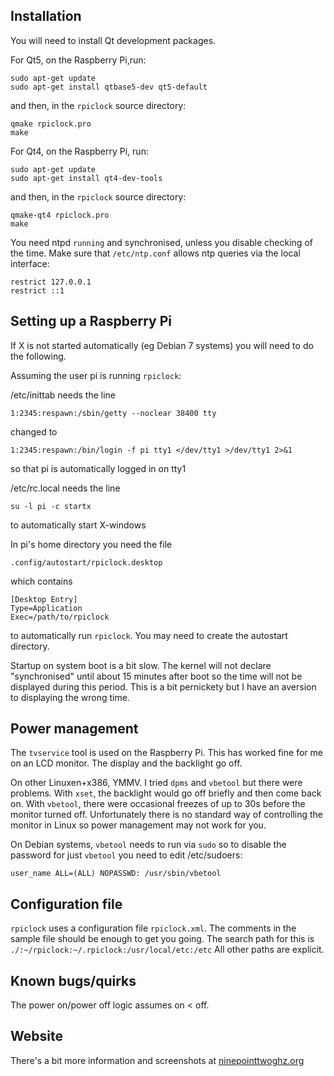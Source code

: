 Installation
------------

You will need to install Qt development packages.

For Qt5, on the Raspberry Pi,run:

    sudo apt-get update
	sudo apt-get install qtbase5-dev qt5-default

and then, in the `rpiclock` source directory:

    qmake rpiclock.pro
	make
	
For Qt4, on the Raspberry Pi, run:

	sudo apt-get update
	sudo apt-get install qt4-dev-tools
	
and then, in the `rpiclock` source directory:

	qmake-qt4 rpiclock.pro
	make


	
You need ntpd `running` and synchronised, unless you disable checking of the time.
Make sure that `/etc/ntp.conf` allows ntp queries via the local interface:

	restrict 127.0.0.1
	restrict ::1
	
Setting up a Raspberry Pi 
-------------------------

If X is not started automatically (eg Debian 7 systems) you will need to do the following.

Assuming the user pi is running `rpiclock`:

/etc/inittab needs the line

	1:2345:respawn:/sbin/getty --noclear 38400 tty
	
changed to

	1:2345:respawn:/bin/login -f pi tty1 </dev/tty1 >/dev/tty1 2>&1

so that pi is automatically logged in on tty1

/etc/rc.local needs the line

	su -l pi -c startx
	
to automatically start X-windows

In pi's home directory you need the file

	.config/autostart/rpiclock.desktop
	
which contains

	[Desktop Entry]
	Type=Application
	Exec=/path/to/rpiclock

to automatically run `rpiclock`.
You may need to create the autostart directory.

Startup on system boot is a bit slow. The kernel will not declare "synchronised" until about 15 minutes after boot
so the time will not be displayed during this period. This is a bit pernickety but I have an aversion to displaying
the wrong time.

Power management
----------------

The `tvservice` tool is used on the Raspberry Pi. This has worked fine for me on an LCD monitor. The display and the backlight go off.

On other Linuxen+x386, YMMV. I tried `dpms` and `vbetool` but there were problems. With `xset`, the backlight would go off briefly and then come back on. With `vbetool`, there were occasional freezes of up to 30s before the monitor turned off. Unfortunately there is no standard way of controlling the monitor in Linux so power management may not work for you.

On Debian systems, `vbetool` needs to run via `sudo` so to disable the password for just `vbetool` you need to edit /etc/sudoers:

	user_name ALL=(ALL) NOPASSWD: /usr/sbin/vbetool
	
Configuration file
------------------

`rpiclock` uses a configuration file `rpiclock.xml`. The comments in the sample file should be enough to get you going.
The search path for this is `./:~/rpiclock:~/.rpiclock:/usr/local/etc:/etc`
All other paths are explicit.

Known bugs/quirks
-----------------

The power on/power off logic assumes on < off.

Website
-------

There's a bit more information and screenshots at [ninepointtwoghz.org](http://ninepointtwoghz.org/rpiclock.php)
